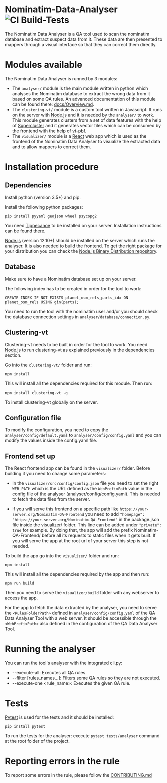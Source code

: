 # Nominatim-Data-Analyser ![CI Build-Tests](https://github.com/AntoJvlt/Nominatim-Data-Analyser/actions/workflows/ci-build-tests.yml/badge.svg)

The Nominatim Data Analyser is a QA tool used to scan the nominatim database and extract
suspect data from it. These data are then presented to mappers through a visual interface so that they can correct them directly.

# Modules available

The Nominatim Data Analyser is runned by 3 modules:

* The ```analyser/``` module is the main module written in python which analyses the Nominatim database to extract the wrong data from it based on some QA rules. An advanced documentation of this module can be found there: [docs/Overview.md](docs/analyser/Overview.md).
* The ```clustering-vt/``` module is a custom tool written in Javascript. It runs on the server with [Node.js](https://nodejs.org/en/) and it is needed by the ```analyser/``` to work. This module generates clusters from a set of data features with the help of [Supercluster](https://github.com/mapbox/supercluster) and it generates vector tiles which can be consumed by the frontend with the help of [vt-pbf](https://github.com/mapbox/vt-pbf).
* The ```visualizer/``` module is a [React](https://reactjs.org/) web app which is used as the frontend of the Nominatim Data Analyser to visualize the extracted data and to allow mappers to correct them.

# Installation procedure

## Dependencies

Install python (version 3.5+) and pip.

Install the following python packages:

```
pip install pyyaml geojson wheel psycopg2
```

You need [Tippecanoe](https://github.com/mapbox/tippecanoe) to be installed on your server. Installation instructions can be found [there](https://github.com/mapbox/tippecanoe#installation).

[Node.js](https://nodejs.org/en/) (version 12.10+) should be installed on the server which runs the analyser. It is also needed to build the frontend. To get the right package for your distribution you can check the [Node.js Binary Distribution repository](https://github.com/nodesource/distributions).

## Database

Make sure to have a Nominatim database set up on your server.

The following index has to be created in order for the tool to work:

```
CREATE INDEX IF NOT EXISTS planet_osm_rels_parts_idx ON planet_osm_rels USING gin(parts);
```

You need to run the tool with the nominatim user and/or you should check the database connection settings in ```analyser/database/connection.py```.

## Clustering-vt

Clustering-vt needs to be built in order for the tool to work. You need [Node.js](https://nodejs.org/en/) to run clustering-vt as explained previously in the dependencies section.

Go into the ```clustering-vt/``` folder and run:

```
npm install
```
This will install all the dependencies required for this module. Then run:

```
npm install clustering-vt -g
```

To install clustering-vt globally on the server.

## Configuration file

To modify the configuration, you need to copy the ```analyser/config/default.yaml``` to ```analyser/config/config.yaml``` and you can modify the values inside the config.yaml file.

## Frontend set up

The React frontend app can be found in the ```visualizer/``` folder. Before building it you need to change some parameters:

* In the ```visualizer/src/config/config.json``` file you need to set the right ```WEB_PATH``` which is the URL defined as the ```WebPrefixPath``` value in the config file of the analyser (analyser/config/config.yaml). This is needed to fetch the data files from the server.

* If you will serve this frontend on a specific path like ```https://your-server.org/Nominatim-QA-Frontend``` you need to add ```"homepage": "https://your-server.org/Nominatim-QA-Frontend"``` in the package.json file inside the visualizer/ folder. This line can be added under ```"private": true``` for example.
By doing that, the app will add the prefix Nominatim-QA-Frontend/ before all its requests to static files when it gets built.
If you will serve the app at the root url of your server this step is not needed.

To build the app go into the ```visualizer/``` folder and run:
```
npm install
```
This will install all the dependencies required by the app and then run:
```
npm run build
```
Then you need to serve the ```visualizer/build``` folder with any webserver to access the app.

For the app to fetch the data extracted by the analyser, you need to serve the ```<RulesFolderPath>``` defined in ```analyser/config/config.yaml``` of the QA Data Analyser Tool with a web server. It should be accessible through the ```<WebPrefixPath>``` also defined in the configuration of the QA Data Analyser Tool.
  
# Running the analyser
  
You can run the tool's analyser with the integrated cli.py:
* --execute-all: Executes all QA rules.
* --filter [rules_names…]: Filters some QA rules so they are not executed.
* --execute-one <rule_name>: Executes the given QA rule.

# Tests

[Pytest](https://docs.pytest.org/en/6.2.x/getting-started.html) is used for the tests and it should be installed:

```
pip install pytest
```

To run the tests for the analyser: execute ```pytest tests/analyser``` command at the root folder of the project.

# Reporting errors in the rule

To report some errors in the rule, please follow the [CONTRIBUTING.md](CONTRIBUTING.md)